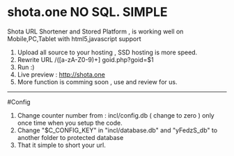 # shota.one NO SQL. SIMPLE
Shota URL Shortener and Stored Platform , is working well on Mobile,PC,Tablet with html5,javascript support 
1. Upload all source to your hosting , SSD hosting is more speed.
2. Rewrite URL /([a-zA-Z0-9)+] goid.php?goid=$1
3. Run :)
4. Live preview : http://shota.one
5. More function is comming soon , use and review for us.
____________________________________
#Config
1. Change counter number from : incl/config.db ( change to zero ) only once time when you setup the code.
2. Change "$C_CONFIG_KEY" in "incl/database.db" and "yFedzS_db" to another folder to protected database
3. That it simple to short your url.

